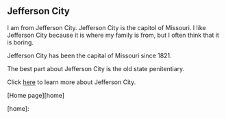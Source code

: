 ## Jefferson City

I am from Jefferson City. Jefferson City is the capitol of Missouri. I like Jefferson City because it is where my family is from, but I often think that it is boring.

Jefferson City has been the capital of Missouri since 1821.

The best part about Jefferson City is the old state penitentiary. 

Click [here](https://en.wikipedia.org/wiki/Jefferson_City,_Missouri#History) to learn more about Jefferson City. 

[Home page][home]

[home]: 
